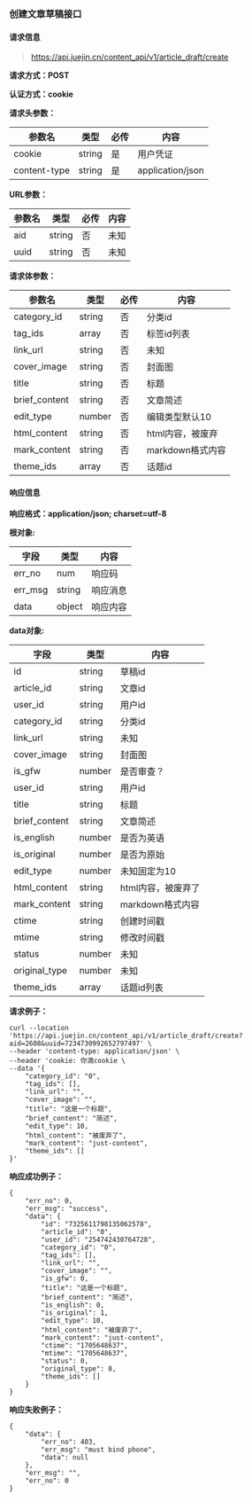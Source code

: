 ### 创建文章草稿接口

#### 请求信息

> https://api.juejin.cn/content_api/v1/article_draft/create

**请求方式：POST**

**认证方式：cookie**

**请求头参数：**

| 参数名       | 类型   | 必传 | 内容             |
| ------------ | ------ |----| ---------------- |
| cookie       | string | 是  | 用户凭证         |
| content-type | string | 是  | application/json |

**URL参数：**

| 参数名 | 类型   | 必传 | 内容 |
| ------ | ------ | ---- | ---- |
| aid    | string | 否   | 未知 |
| uuid   | string | 否   | 未知 |
**请求体参数：**

| 参数名         | 类型     | 必传 | 内容           |
|-------------|--------| ---- |--------------|
| category_id | string | 否   | 分类id         |
| tag_ids     | array  | 否   | 标签id列表       |
| link_url    | string | 否   | 未知           |               
| cover_image | string | 否   | 封面图          |
| title | string | 否   | 标题           |
| brief_content | string | 否   | 文章简述         |
| edit_type | number | 否   | 编辑类型默认10     |
| html_content | string | 否   | html内容，被废弃   |
| mark_content | string | 否   | markdown格式内容 |
| theme_ids | array  | 否   | 话题id         |




#### 响应信息



**响应格式：application/json; charset=utf-8**



**根对象:**

| 字段    | 类型     | 内容     |
| ------- |--------| -------- |
| err_no  | num    | 响应码   |
| err_msg | string | 响应消息 |
| data    | object | 响应内容 |

**data对象:**

| 字段        | 类型     | 内容           |
|-----------|--------|--------------|
| id        | string | 草稿id         |
| article_id | string | 文章id         |
| user_id   | string | 用户id         |
| category_id | string | 分类id         |
| link_url  | string | 未知           |
| cover_image | string | 封面图          |
| is_gfw    | number | 是否审查？        |
| user_id   | string | 用户id         |
| title     | string | 标题           |
| brief_content | string | 文章简述         |
| is_english | number | 是否为英语        |
| is_original | number | 是否为原始        |
| edit_type | number | 未知固定为10      |
| html_content | string | html内容，被废弃了  |
| mark_content | string | markdown格式内容 |
| ctime     | string | 创建时间戳        |
| mtime     | string | 修改时间戳        |
| status    | number | 未知           |
| original_type | number | 未知           |
|    theme_ids       | array  | 话题id列表       |

**请求例子：**

```
curl --location 'https://api.juejin.cn/content_api/v1/article_draft/create?aid=2608&uuid=7234730992652797497' \
--header 'content-type: application/json' \
--header 'cookie: 你滴cookie \ 
--data '{
    "category_id": "0",
    "tag_ids": [],
    "link_url": "",
    "cover_image": "",
    "title": "这是一个标题",
    "brief_content": "简述",
    "edit_type": 10,
    "html_content": "被废弃了",
    "mark_content": "just-content",
    "theme_ids": []
}'
```
**响应成功例子：**
```azure
{
    "err_no": 0,
    "err_msg": "success",
    "data": {
        "id": "7325611798135062578",
        "article_id": "0",
        "user_id": "254742430764728",
        "category_id": "0",
        "tag_ids": [],
        "link_url": "",
        "cover_image": "",
        "is_gfw": 0,
        "title": "这是一个标题",
        "brief_content": "简述",
        "is_english": 0,
        "is_original": 1,
        "edit_type": 10,
        "html_content": "被废弃了",
        "mark_content": "just-content",
        "ctime": "1705648637",
        "mtime": "1705648637",
        "status": 0,
        "original_type": 0,
        "theme_ids": []
    }
}

```


**响应失败例子：**
```
{
    "data": {
        "err_no": 403,
        "err_msg": "must bind phone",
        "data": null
    },
    "err_msg": "",
    "err_no": 0
}
```
